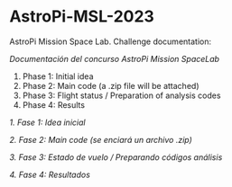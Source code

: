 # AstroPi-MSL-2023
AstroPi Mission Space Lab. Challenge documentation:

*Documentación del concurso AstroPi Mission SpaceLab*
1. Phase 1: Initial idea
2. Phase 2: Main code (a .zip file will be attached)
3. Phase 3: Flight status / Preparation of analysis codes
4. Phase 4: Results


*1. Fase 1: Idea inicial*

*2. Fase 2: Main code (se enciará un archivo .zip)*

*3. Fase 3: Estado de vuelo / Preparando códigos análisis*

*4. Fase 4: Resultados*
